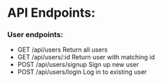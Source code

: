 # API Endpoints:

### User endpoints:
- GET /api/users Return all users
- GET /api/users/:id Return user with matching id
- POST /api/users/signup Sign up new user
- POST /api/users/login Log in to existing user